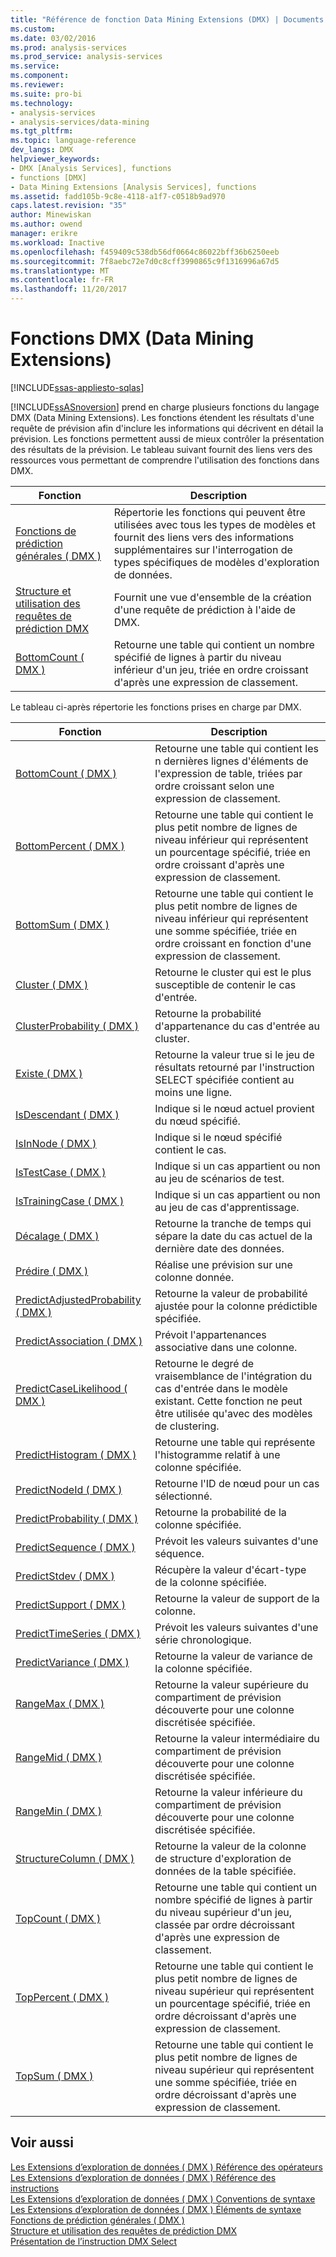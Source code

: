 ```yaml
---
title: "Référence de fonction Data Mining Extensions (DMX) | Documents Microsoft"
ms.custom: 
ms.date: 03/02/2016
ms.prod: analysis-services
ms.prod_service: analysis-services
ms.service: 
ms.component: 
ms.reviewer: 
ms.suite: pro-bi
ms.technology:
- analysis-services
- analysis-services/data-mining
ms.tgt_pltfrm: 
ms.topic: language-reference
dev_langs: DMX
helpviewer_keywords:
- DMX [Analysis Services], functions
- functions [DMX]
- Data Mining Extensions [Analysis Services], functions
ms.assetid: fadd105b-9c8e-4118-a1f7-c0518b9ad970
caps.latest.revision: "35"
author: Minewiskan
ms.author: owend
manager: erikre
ms.workload: Inactive
ms.openlocfilehash: f459409c538db56df0664c86022bff36b6250eeb
ms.sourcegitcommit: 7f8aebc72e7d0c8cff3990865c9f1316996a67d5
ms.translationtype: MT
ms.contentlocale: fr-FR
ms.lasthandoff: 11/20/2017
---
```

# <a name="data-mining-extensions-dmx-function-reference"></a>Fonctions DMX (Data Mining Extensions)
[!INCLUDE[ssas-appliesto-sqlas](../includes/ssas-appliesto-sqlas.md)]

  [!INCLUDE[ssASnoversion](../includes/ssasnoversion-md.md)] prend en charge plusieurs fonctions du langage DMX (Data Mining Extensions). Les fonctions étendent les résultats d'une requête de prévision afin d'inclure les informations qui décrivent en détail la prévision. Les fonctions permettent aussi de mieux contrôler la présentation des résultats de la prévision. Le tableau suivant fournit des liens vers des ressources vous permettant de comprendre l'utilisation des fonctions dans DMX.  
  
|Fonction| Description|  
|--------------|-----------------|  
|[Fonctions de prédiction générales &#40; DMX &#41;](../dmx/general-prediction-functions-dmx.md)|Répertorie les fonctions qui peuvent être utilisées avec tous les types de modèles et fournit des liens vers des informations supplémentaires sur l'interrogation de types spécifiques de modèles d'exploration de données.|  
|[Structure et utilisation des requêtes de prédiction DMX](../dmx/structure-and-usage-of-dmx-prediction-queries.md)|Fournit une vue d'ensemble de la création d'une requête de prédiction à l'aide de DMX.|  
|[BottomCount &#40; DMX &#41;](../dmx/bottomcount-dmx.md)|Retourne une table qui contient un nombre spécifié de lignes à partir du niveau inférieur d'un jeu, triée en ordre croissant d'après une expression de classement.|  
  
 Le tableau ci-après répertorie les fonctions prises en charge par DMX.  
  
|Fonction| Description|  
|--------------|-----------------|  
|[BottomCount &#40; DMX &#41;](../dmx/bottomcount-dmx.md)|Retourne une table qui contient les n dernières lignes d'éléments de l'expression de table, triées par ordre croissant selon une expression de classement.|  
|[BottomPercent &#40; DMX &#41;](../dmx/bottompercent-dmx.md)|Retourne une table qui contient le plus petit nombre de lignes de niveau inférieur qui représentent un pourcentage spécifié, triée en ordre croissant d'après une expression de classement.|  
|[BottomSum &#40; DMX &#41;](../dmx/bottomsum-dmx.md)|Retourne une table qui contient le plus petit nombre de lignes de niveau inférieur qui représentent une somme spécifiée, triée en ordre croissant en fonction d'une expression de classement.|  
|[Cluster &#40; DMX &#41;](../dmx/cluster-dmx.md)|Retourne le cluster qui est le plus susceptible de contenir le cas d'entrée.|  
|[ClusterProbability &#40; DMX &#41;](../dmx/clusterprobability-dmx.md)|Retourne la probabilité d'appartenance du cas d'entrée au cluster.|  
|[Existe &#40; DMX &#41;](../dmx/exists-dmx.md)|Retourne la valeur true si le jeu de résultats retourné par l'instruction SELECT spécifiée contient au moins une ligne.|  
|[IsDescendant &#40; DMX &#41;](../dmx/isdescendant-dmx.md)|Indique si le nœud actuel provient du nœud spécifié.|  
|[IsInNode &#40; DMX &#41;](../dmx/isinnode-dmx.md)|Indique si le nœud spécifié contient le cas.|  
|[IsTestCase &#40; DMX &#41;](../dmx/istestcase-dmx.md)|Indique si un cas appartient ou non au jeu de scénarios de test.|  
|[IsTrainingCase &#40; DMX &#41;](../dmx/istrainingcase-dmx.md)|Indique si un cas appartient ou non au jeu de cas d'apprentissage.|  
|[Décalage &#40; DMX &#41;](../dmx/lag-dmx.md)|Retourne la tranche de temps qui sépare la date du cas actuel de la dernière date des données.|  
|[Prédire &#40; DMX &#41;](../dmx/predict-dmx.md)|Réalise une prévision sur une colonne donnée.|  
|[PredictAdjustedProbability &#40; DMX &#41;](../dmx/predictadjustedprobability-dmx.md)|Retourne la valeur de probabilité ajustée pour la colonne prédictible spécifiée.|  
|[PredictAssociation &#40; DMX &#41;](../dmx/predictassociation-dmx.md)|Prévoit l'appartenances associative dans une colonne.|  
|[PredictCaseLikelihood &#40; DMX &#41;](../dmx/predictcaselikelihood-dmx.md)|Retourne le degré de vraisemblance de l'intégration du cas d'entrée dans le modèle existant. Cette fonction ne peut être utilisée qu'avec des modèles de clustering.|  
|[PredictHistogram &#40; DMX &#41;](../dmx/predicthistogram-dmx.md)|Retourne une table qui représente l'histogramme relatif à une colonne spécifiée.|  
|[PredictNodeId &#40; DMX &#41;](../dmx/predictnodeid-dmx.md)|Retourne l'ID de nœud pour un cas sélectionné.|  
|[PredictProbability &#40; DMX &#41;](../dmx/predictprobability-dmx.md)|Retourne la probabilité de la colonne spécifiée.|  
|[PredictSequence &#40; DMX &#41;](../dmx/predictsequence-dmx.md)|Prévoit les valeurs suivantes d'une séquence.|  
|[PredictStdev &#40; DMX &#41;](../dmx/predictstdev-dmx.md)|Récupère la valeur d'écart-type de la colonne spécifiée.|  
|[PredictSupport &#40; DMX &#41;](../dmx/predictsupport-dmx.md)|Retourne la valeur de support de la colonne.|  
|[PredictTimeSeries &#40; DMX &#41;](../dmx/predicttimeseries-dmx.md)|Prévoit les valeurs suivantes d'une série chronologique.|  
|[PredictVariance &#40; DMX &#41;](../dmx/predictvariance-dmx.md)|Retourne la valeur de variance de la colonne spécifiée.|  
|[RangeMax &#40; DMX &#41;](../dmx/rangemax-dmx.md)|Retourne la valeur supérieure du compartiment de prévision découverte pour une colonne discrétisée spécifiée.|  
|[RangeMid &#40; DMX &#41;](../dmx/rangemid-dmx.md)|Retourne la valeur intermédiaire du compartiment de prévision découverte pour une colonne discrétisée spécifiée.|  
|[RangeMin &#40; DMX &#41;](../dmx/rangemin-dmx.md)|Retourne la valeur inférieure du compartiment de prévision découverte pour une colonne discrétisée spécifiée.|  
|[StructureColumn &#40; DMX &#41;](../dmx/structurecolumn-dmx.md)|Retourne la valeur de la colonne de structure d'exploration de données de la table spécifiée.|  
|[TopCount &#40; DMX &#41;](../dmx/topcount-dmx.md)|Retourne une table qui contient un nombre spécifié de lignes à partir du niveau supérieur d'un jeu, classée par ordre décroissant d'après une expression de classement.|  
|[TopPercent &#40; DMX &#41;](../dmx/toppercent-dmx.md)|Retourne une table qui contient le plus petit nombre de lignes de niveau supérieur qui représentent un pourcentage spécifié, triée en ordre décroissant d'après une expression de classement.|  
|[TopSum &#40; DMX &#41;](../dmx/topsum-dmx.md)|Retourne une table qui contient le plus petit nombre de lignes de niveau supérieur qui représentent une somme spécifiée, triée en ordre décroissant d'après une expression de classement.|  
  
## <a name="see-also"></a>Voir aussi  
 [Les Extensions d’exploration de données &#40; DMX &#41; Référence des opérateurs](../dmx/data-mining-extensions-dmx-operator-reference.md)   
 [Les Extensions d’exploration de données &#40; DMX &#41; Référence des instructions](../dmx/data-mining-extensions-dmx-statements.md)   
 [Les Extensions d’exploration de données &#40; DMX &#41; Conventions de syntaxe](../dmx/data-mining-extensions-dmx-syntax-conventions.md)   
 [Les Extensions d’exploration de données &#40; DMX &#41; Éléments de syntaxe](../dmx/data-mining-extensions-dmx-syntax-elements.md)   
 [Fonctions de prédiction générales &#40; DMX &#41;](../dmx/general-prediction-functions-dmx.md)   
 [Structure et utilisation des requêtes de prédiction DMX](../dmx/structure-and-usage-of-dmx-prediction-queries.md)   
 [Présentation de l’instruction DMX Select](../dmx/understanding-the-dmx-select-statement.md)  
  
  
